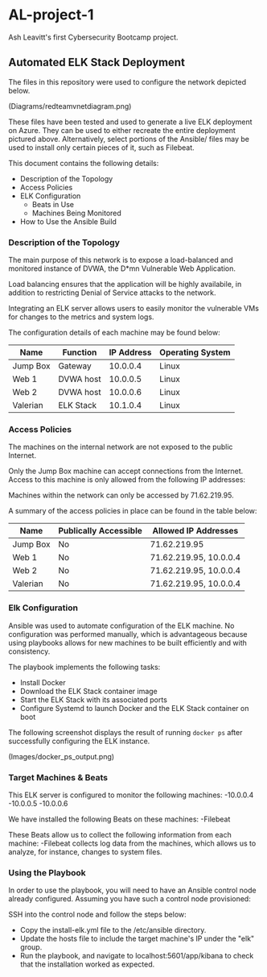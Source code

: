 # AL-project-1
Ash Leavitt's first Cybersecurity Bootcamp project.

## Automated ELK Stack Deployment

The files in this repository were used to configure the network depicted below.

(Diagrams/redteamvnetdiagram.png)

These files have been tested and used to generate a live ELK deployment on Azure. They can be used to either recreate the entire deployment pictured above. Alternatively, select portions of the Ansible/ files may be used to install only certain pieces of it, such as Filebeat.

This document contains the following details:
- Description of the Topology
- Access Policies
- ELK Configuration
  - Beats in Use
  - Machines Being Monitored
- How to Use the Ansible Build


### Description of the Topology

The main purpose of this network is to expose a load-balanced and monitored instance of DVWA, the D*mn Vulnerable Web Application.

Load balancing ensures that the application will be highly availabile, in addition to restricting Denial of Service attacks to the network.

Integrating an ELK server allows users to easily monitor the vulnerable VMs for changes to the metrics and system logs.

The configuration details of each machine may be found below:

| Name     | Function  | IP Address | Operating System |
|----------|-----------|------------|------------------|
| Jump Box | Gateway   | 10.0.0.4   | Linux            |
| Web 1    | DVWA host | 10.0.0.5   | Linux            |
| Web 2    | DVWA host | 10.0.0.6   | Linux            |
| Valerian | ELK Stack | 10.1.0.4   | Linux            |


### Access Policies

The machines on the internal network are not exposed to the public Internet. 

Only the Jump Box machine can accept connections from the Internet. Access to this machine is only allowed from the following IP addresses:

Machines within the network can only be accessed by 71.62.219.95.

A summary of the access policies in place can be found in the table below:

| Name     | Publically Accessible | Allowed IP Addresses   |
|----------|-----------------------|------------------------|
| Jump Box | No                    | 71.62.219.95           |
| Web 1    | No                    | 71.62.219.95, 10.0.0.4 |
| Web 2    | No                    | 71.62.219.95, 10.0.0.4 |
| Valerian | No                    | 71.62.219.95, 10.0.0.4 |


### Elk Configuration

Ansible was used to automate configuration of the ELK machine. No configuration was performed manually, which is advantageous because using playbooks allows for new machines to be built efficiently and with consistency. 

The playbook implements the following tasks:
- Install Docker
- Download the ELK Stack container image
- Start the ELK Stack with its associated ports
- Configure Systemd to launch Docker and the ELK Stack container on boot

The following screenshot displays the result of running `docker ps` after successfully configuring the ELK instance.

(Images/docker_ps_output.png)


### Target Machines & Beats
This ELK server is configured to monitor the following machines:
  -10.0.0.4
  -10.0.0.5
  -10.0.0.6

We have installed the following Beats on these machines:
  -Filebeat
  
These Beats allow us to collect the following information from each machine:
  -Filebeat collects log data from the machines, which allows us to analyze, for instance, changes to system files.


### Using the Playbook
In order to use the playbook, you will need to have an Ansible control node already configured. Assuming you have such a control node provisioned: 

SSH into the control node and follow the steps below:
- Copy the install-elk.yml file to the /etc/ansible directory.
- Update the hosts file to include the target machine's IP under the "elk" group.
- Run the playbook, and navigate to localhost:5601/app/kibana to check that the installation worked as expected.
